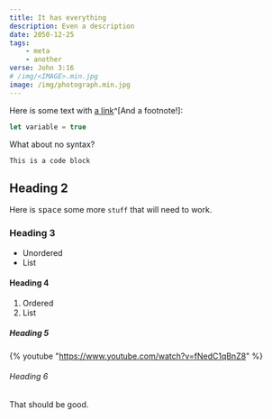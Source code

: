 ```yaml
---
title: It has everything
description: Even a description
date: 2050-12-25
tags:
    - meta
    - another
verse: John 3:16
# /img/<IMAGE>.min.jpg
image: /img/photograph.min.jpg
---
```


Here is some text with [a link](https://seanmcp.com)^[And a footnote!]:

```js
let variable = true
```

What about no syntax?

```
This is a code block
```

## Heading 2

Here is <kbd>space</kbd> some more `stuff` that will need to work.

### Heading 3

- Unordered
- List

#### Heading 4

1. Ordered
1. List

##### Heading 5

{% youtube "https://www.youtube.com/watch?v=fNedC1qBnZ8" %}

###### Heading 6

That should be good.
